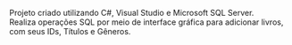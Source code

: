 Projeto criado utilizando C#, Visual Studio e Microsoft SQL Server.   
Realiza operações SQL por meio de interface gráfica para adicionar livros, com seus IDs, Títulos e Gêneros.
